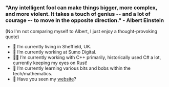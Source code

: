 ### "Any intelligent fool can make things bigger, more complex, and more violent. It takes a touch of genius -- and a lot of courage -- to move in the opposite direction." - Albert Einstein

(No I'm not comparing myself to Albert, I just enjoy a thought-provoking quote)

- 🏡 I’m currently living in Sheffield, UK.
- 💼 I’m currently working at Sumo Digital.
- 👨‍💻 I’m currently working with C++ primarily, historically used C# a lot, currently keeping my eyes on Rust!
- 🌱 I’m currently learning various bits and bobs within the tech/mathematics.
- 🔗 Have you seen my [website](https://callumpoole.github.io/)?

<!--
**callumpoole/callumpoole** is a ✨ _special_ ✨ repository because its `README.md` (this file) appears on your GitHub profile.

Here are some ideas to get you started:

- 🔭 I’m currently working on ...
- 🌱 I’m currently learning ...
- 👯 I’m looking to collaborate on ...
- 🤔 I’m looking for help with ...
- 💬 Ask me about ...
- 📫 How to reach me: ...
- 😄 Pronouns: ...
- ⚡ Fun fact: ...
-->

